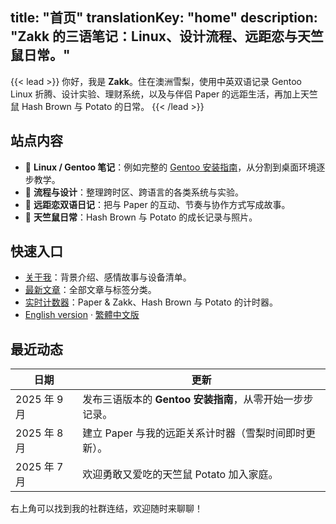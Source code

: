 title: "首页"
translationKey: "home"
description: "Zakk 的三语笔记：Linux、设计流程、远距恋与天竺鼠日常。"
---

{{< lead >}}
你好，我是 **Zakk**。住在澳洲雪梨，使用中英双语记录 Gentoo Linux 折腾、设计实验、理财系统，以及与伴侣 Paper 的远距生活，再加上天竺鼠 Hash Brown 与 Potato 的日常。
{{< /lead >}}

## 站点内容
- 🐧 **Linux / Gentoo 笔记**：例如完整的 [Gentoo 安装指南](/zh-cn/posts/gentoo-install/)，从分割到桌面环境逐步教学。
- 🧠 **流程与设计**：整理跨时区、跨语言的各类系统与实验。
- 💬 **远距恋双语日记**：把与 Paper 的互动、节奏与协作方式写成故事。
- 🐹 **天竺鼠日常**：Hash Brown 与 Potato 的成长记录与照片。

## 快速入口
- [关于我](/zh-cn/about/)：背景介绍、感情故事与设备清单。
- [最新文章](/zh-cn/posts/)：全部文章与标签分类。
- [实时计数器](/zh-cn/timeline/)：Paper & Zakk、Hash Brown 与 Potato 的计时器。
- [English version](/) · [繁體中文版](/zh-hant/)

## 最近动态
| 日期 | 更新 |
| --- | --- |
| 2025 年 9 月 | 发布三语版本的 **Gentoo 安装指南**，从零开始一步步记录。 |
| 2025 年 8 月 | 建立 Paper 与我的远距关系计时器（雪梨时间即时更新）。 |
| 2025 年 7 月 | 欢迎勇敢又爱吃的天竺鼠 Potato 加入家庭。 |

右上角可以找到我的社群连结，欢迎随时来聊聊！